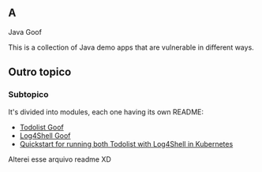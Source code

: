 ## A
   Java Goof

This is a collection of Java demo apps that are vulnerable in different ways.

## Outro topico

### Subtopico

It's divided into modules, each one having its own README:

* [Todolist Goof](todolist-goof/README.md)
* [Log4Shell Goof](log4shell-goof/README.md)
* [Quickstart for running both Todolist with Log4Shell in Kubernetes](README-K8S.md)

Alterei esse arquivo readme XD

